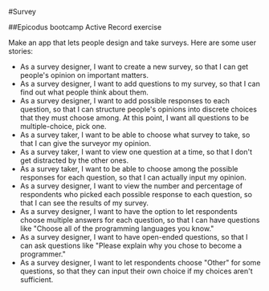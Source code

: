 #Survey

##Epicodus bootcamp Active Record exercise

Make an app that lets people design and take surveys. Here are some user stories:

* As a survey designer, I want to create a new survey, so that I can get people's opinion on important matters.
* As a survey designer, I want to add questions to my survey, so that I can find out what people think about them.
* As a survey designer, I want to add possible responses to each question, so that I can structure people's opinions into discrete choices that they must choose among. At this point, I want all questions to be multiple-choice, pick one.
* As a survey taker, I want to be able to choose what survey to take, so that I can give the surveyor my opinion.
* As a survey taker, I want to view one question at a time, so that I don't get distracted by the other ones.
* As a survey taker, I want to be able to choose among the possible responses for each question, so that I can actually input my opinion.
* As a survey designer, I want to view the number and percentage of respondents who picked each possible response to each question, so that I can see the results of my survey.
* As a survey designer, I want to have the option to let respondents choose multiple answers for each question, so that I can have questions like "Choose all of the programming languages you know."
* As a survey designer, I want to have open-ended questions, so that I can ask questions like "Please explain why you chose to become a programmer."
* As a survey designer, I want to let respondents choose "Other" for some questions, so that they can input their own choice if my choices aren't sufficient.
